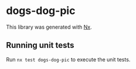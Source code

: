 # dogs-dog-pic

This library was generated with [Nx](https://nx.dev).

## Running unit tests

Run `nx test dogs-dog-pic` to execute the unit tests.
